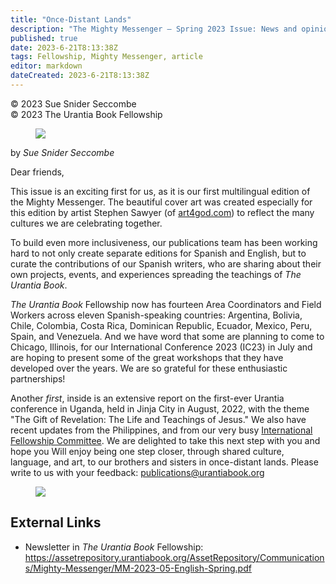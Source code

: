 ```yaml
---
title: "Once-Distant Lands"
description: "The Mighty Messenger — Spring 2023 Issue: News and opinions for Readers of The Urantia Book"
published: true
date: 2023-6-21T8:13:38Z
tags: Fellowship, Mighty Messenger, article
editor: markdown
dateCreated: 2023-6-21T8:13:38Z
---
```


<p class="v-card v-sheet theme--light grey lighten-3 px-2">© 2023 Sue Snider Seccombe<br>© 2023 The Urantia Book Fellowship</p>


<figure id="Figure_1" class="image urantiapedia image-style-align-left">
<img src="/image/article/The_Mighty_Messenger/2023_Spring/055.jpg">
</figure>

by _Sue Snider Seccombe_

Dear friends, 

This issue is an exciting first for us, as it is our first multilingual edition of the Mighty Messenger. The beautiful cover art was created especially for this edition by artist Stephen Sawyer (of [art4god.com](https://www.art4god.com/)) to reflect the many cultures we are celebrating together. 

To build even more inclusiveness, our publications team has been working hard to not only create separate editions for Spanish and English, but to curate the contributions of our Spanish writers, who are sharing about their own projects, events, and experiences spreading the teachings of _The Urantia Book_. 

_The Urantia Book_ Fellowship now has fourteen Area Coordinators and Field Workers across eleven Spanish-speaking countries: Argentina, Bolivia, Chile, Colombia, Costa Rica, Dominican Republic, Ecuador, Mexico, Peru, Spain, and Venezuela. And we have word that some are planning to come to Chicago, Illinois, for our International Conference 2023 (IC23) in July and are hoping to present some of the great workshops that they have developed over the years. We are so grateful for these enthusiastic partnerships! 

Another _first_, inside is an extensive report on the first-ever Urantia conference in Uganda, held in Jinja City in August, 2022, with the theme "The Gift of Revelation: The Life and Teachings of Jesus." We also have recent updates from the Philippines, and from our very busy [International Fellowship Committee](https://urantiabook.org/About-The-Urantia-Book-Fellowship#international). We are delighted to take this next step with you and hope you Will enjoy being one step closer, through shared culture, language, and art, to our brothers and sisters in once-distant lands. Please write to us with your feedback: publications@urantiabook.org

<figure id="Figure_2" class="image urantiapedia">
<img src="/image/article/The_Mighty_Messenger/2023_Spring/001.jpg">
</figure>

## External Links

* Newsletter in _The Urantia Book_ Fellowship: https://assetrepository.urantiabook.org/AssetRepository/Communications/Mighty-Messenger/MM-2023-05-English-Spring.pdf

<br>

